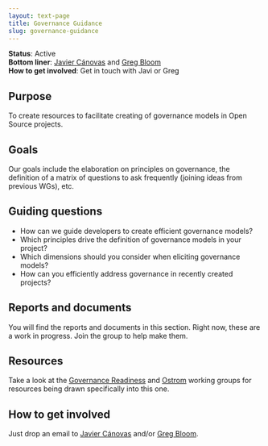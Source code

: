 ```yaml
---
layout: text-page
title: Governance Guidance
slug: governance-guidance
---
```


**Status**: Active<br>
**Bottom liner**: [Javier Cánovas](https://twitter.com/jlcanovas) and [Greg Bloom](mailto:bloom@gregbloom.org)<br>
**How to get involved**: Get in touch with Javi or Greg

## Purpose

To create resources to facilitate creating of governance models in Open Source projects.

## Goals

Our goals include the elaboration on principles on governance, the definition of a matrix of questions to ask frequently (joining ideas from previous WGs), etc.

## Guiding questions

* How can we guide developers to create efficient governance models?
* Which principles drive the definition of governance models in your project?
* Which dimensions should you consider when eliciting governance models?
* How can you efficiently address governance in recently created projects?

## Reports and documents

You will find the reports and documents in this section. Right now, these are a work in progress. Join the group to help make them.

## Resources

Take a look at the [Governance Readiness](https://sustainoss.org/working-groups/governance-readiness/) and [Ostrom](https://sustainoss.org/working-groups/ostrom/) working groups for resources being drawn specifically into this one.

## How to get involved

Just drop an email to [Javier Cánovas](https://twitter.com/jlcanovas) and/or [Greg Bloom](mailto:bloom@gregbloom.org).
